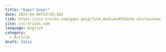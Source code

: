 ```yaml
---
title: "Gaps? Gasp!"
date: 2021-04-06T13:35:18Z
link: https://css-tricks.com/gaps-gasp/?utm_medium=RSS&utm_source=news.12bit.vn
site: css-tricks.com
language: English
category:
  - Article
draft: false
---
```

